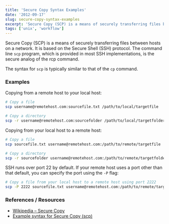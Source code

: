 ```yaml
---
title: 'Secure Copy Syntax Examples'
date: '2012-09-17'
slug: secure-copy-syntax-examples
excerpt: 'Secure Copy (SCP) is a means of securely transferring files between hosts on a network. It is based on the Secure Shell (SSH) protocol. The command line scp program, which is provided in most SSH implementations, is the secure analog of the rcp command.'
tags: ['unix', 'workflow']
---
```


Secure Copy (SCP) is a means of securely transferring files between hosts on a network. It is based on the Secure Shell (SSH) protocol. The command line `scp` program, which is provided in most SSH implementations, is the secure analog of the rcp command.

The syntax for `scp` is typically similar to that of the `cp` command.

### Examples

Copying from a remote host to your local host:

```bash
# Copy a file
scp username@remotehost.com:sourcefile.txt /path/to/local/targetfile

# Copy a directory
scp -r username@remotehost.com:sourcefolder /path/to/local/targetfolder
```

Copying from your local host to a remote host:

```bash
# Copy a file
scp sourcefile.txt username@remotehost.com:/path/to/remote/targetfile

# Copy a directory
scp -r sourcefolder username@remotehost.com:/path/to/remote/targetfolder
```

SSH runs over port 22 by default. If your remote host uses a port other than that default, you can specify the port using the `-P` flag:

```bash
# Copy a file from your local host to a remote host using port 2222
scp -P 2222 sourcefile.txt username@remotehost.com:/path/to/remote/targetfile
```

### References / Resources

- [Wikipedia – Secure Copy](http://en.wikipedia.org/wiki/Secure_copy "Wikipedia - Secure Copy")
- [Example syntax for Secure Copy (scp)](http://www.hypexr.org/linux_scp_help.php "Example syntax for Secure Copy (scp)")